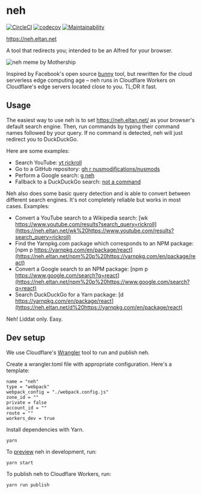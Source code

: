 # neh

[![CircleCI](https://circleci.com/gh/taneliang/neh.svg?style=svg)](https://circleci.com/gh/taneliang/neh)
[![codecov](https://codecov.io/gh/taneliang/neh/branch/master/graph/badge.svg)](https://codecov.io/gh/taneliang/neh)
[![Maintainability](https://api.codeclimate.com/v1/badges/a17d9aa41c5fe1ee3dfb/maintainability)](https://codeclimate.com/github/taneliang/neh/maintainability)

<https://neh.eltan.net>

A tool that redirects you; intended to be an Alfred for your browser.

![neh meme by Mothership](https://mothership.sg/wp-content/uploads/2015/08/Neh.jpg)

Inspired by Facebook's open source [bunny](http://www.bunny1.org) tool, but
rewritten for the cloud serverless edge computing age – neh runs in Cloudflare
Workers on Cloudflare's edge servers located close to you. TL;DR it fast.

## Usage

The easiest way to use neh is to set <https://neh.eltan.net/> as your
browser's default search engine. Then, run commands by typing their command
names followed by your query. If no command is detected, neh will just redirect
you to DuckDuckGo.

Here are some examples:

- Search YouTube: [yt rickroll](https://neh.eltan.net/yt%20rickroll)
- Go to a GitHub repository: [gh r nusmodifications/nusmods](https://neh.eltan.net/gh%20r%20nusmodifications/nusmods)
- Perform a Google search: [g neh](https://neh.eltan.net/g%20neh)
- Fallback to a DuckDuckGo search: [not a command](https://neh.eltan.net/not%20a%20command)

Neh also does some basic query detection and is able to convert between
different search engines. It's not completely reliable but works in most cases.
Examples:

- Convert a YouTube search to a Wikipedia search: [wk https://www.youtube.com/results?search_query=rickroll](https://neh.eltan.net/wk%20https://www.youtube.com/results?search_query=rickroll)
- Find the Yarnpkg.com package which corresponds to an NPM package: [npm p https://yarnpkg.com/en/package/react](https://neh.eltan.net/npm%20p%20https://yarnpkg.com/en/package/react)
- Convert a Google search to an NPM package: [npm p https://www.google.com/search?q=react](https://neh.eltan.net/npm%20p%20https://www.google.com/search?q=react)
- Search DuckDuckGo for a Yarn package: [d https://yarnpkg.com/en/package/react](https://neh.eltan.net/d%20https://yarnpkg.com/en/package/react)

Neh! Liddat only. Easy.

## Dev setup

We use Cloudflare's [Wrangler](https://github.com/cloudflare/wrangler) tool to
run and publish neh.

Create a wrangler.toml file with appropriate configuration. Here's a template:

```
name = "neh"
type = "webpack"
webpack_config = "./webpack.config.js"
zone_id = ""
private = false
account_id = ""
route = ""
workers_dev = true
```

Install dependencies with Yarn.

```
yarn
```

To
[preview](https://developers.cloudflare.com/workers/quickstart/#preview-your-project)
neh in development, run:

```
yarn start
```

To publish neh to Cloudflare Workers, run:

```
yarn run publish
```
